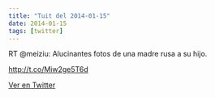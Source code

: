 ```yaml
---
title: "Tuit del 2014-01-15"
date: 2014-01-15
tags: [twitter]
---
```


RT @meiziu: Alucinantes fotos de una madre rusa a su hijo.

http://t.co/Miw2ge5T6d



[Ver en Twitter](https://twitter.com/i/web/status/423560580801507328)
